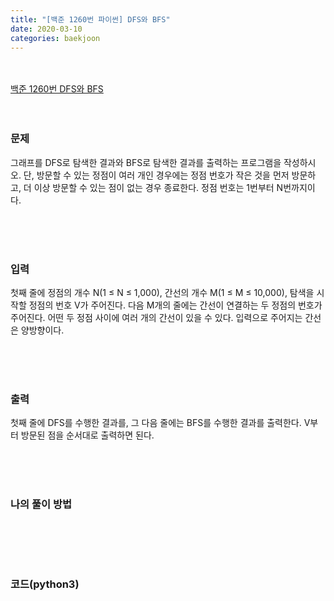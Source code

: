 ```yaml
---
title: "[백준 1260번 파이썬] DFS와 BFS"
date: 2020-03-10
categories: baekjoon
---
```


<br><br>
[백준 1260번 DFS와 BFS](https://www.acmicpc.net/problem/1260)
<br><br><br>

### 문제<br>

그래프를 DFS로 탐색한 결과와 BFS로 탐색한 결과를 출력하는 프로그램을 작성하시오. 단, 방문할 수 있는 정점이 여러 개인 경우에는 정점 번호가 작은 것을 먼저 방문하고, 더 이상 방문할 수 있는 점이 없는 경우 종료한다. 정점 번호는 1번부터 N번까지이다.

<br><br><br>

### 입력<br>

첫째 줄에 정점의 개수 N(1 ≤ N ≤ 1,000), 간선의 개수 M(1 ≤ M ≤ 10,000), 탐색을 시작할 정점의 번호 V가 주어진다. 다음 M개의 줄에는 간선이 연결하는 두 정점의 번호가 주어진다. 어떤 두 정점 사이에 여러 개의 간선이 있을 수 있다. 입력으로 주어지는 간선은 양방향이다.

<br><br><br>

### 출력<br>

첫째 줄에 DFS를 수행한 결과를, 그 다음 줄에는 BFS를 수행한 결과를 출력한다. V부터 방문된 점을 순서대로 출력하면 된다.

<br><br><br>

### 나의 풀이 방법<br>

```python

```

<br><br><br>


### 코드(python3)
```python

```
